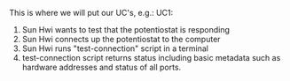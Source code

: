 This is where we will put our UC's, e.g.:
UC1:
1. Sun Hwi wants to test that the potentiostat is responding
2. Sun Hwi connects up the potentiostat to the computer
3. Sun Hwi runs "test-connection" script in a terminal
4. test-connection script returns status including basic metadata such as hardware addresses and status of all ports.
